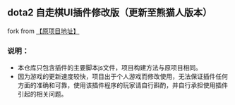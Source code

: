 
## dota2 自走棋UI插件修改版（更新至熊猫人版本） 
fork from <a href="https://github.com/auto-chess-ui-mod/source" >【原项目地址】</a>



### 说明：
  * 本仓库只包含插件的主要脚本js文件，项目构建方法与原项目相同。  
  * 因为游戏的更新速度较快，项目出于个人游戏而修改使用，无法保证插件任何方面的准确和可靠，使用该插件程序的玩家请自行斟酌，并自行承担使用插件引起的相关问题。
